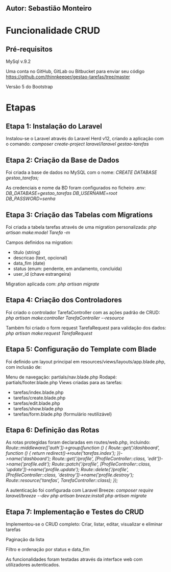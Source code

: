 ## Autor: Sebastião Monteiro

# Funcionalidade CRUD

## Pré-requisitos

MySql v.9.2

Uma conta no GitHub, GitLab ou Bitbucket para enviar seu código
https://github.com/thinnkeeper/gestao-tarefas/tree/master

Versão 5 do Bootstrap

# Etapas

## Etapa 1: Instalação do Laravel
Instalou-se o Laravel através do Laravel Herd v12, criando a aplicação com o comando:
_composer create-project laravel/laravel gestao-tarefas_

## Etapa 2: Criação da Base de Dados
Foi criada a base de dados no MySQL com o nome:
_CREATE DATABASE gestao_tarefas;_

As credenciais e nome da BD foram configurados no ficheiro .env:
_DB_DATABASE=gestao_tarefas
DB_USERNAME=root
DB_PASSWORD=senha_

## Etapa 3: Criação das Tabelas com Migrations
Foi criada a tabela tarefas através de uma migration personalizada:
_php artisan make:model Tarefa -m_

Campos definidos na migration:

- titulo (string)
- descricao (text, opcional)
- data_fim (date)
- status (enum: pendente, em andamento, concluída)
- user_id (chave estrangeira)

Migration aplicada com:
_php artisan migrate_

## Etapa 4: Criação dos Controladores
Foi criado o controlador TarefaController com as ações padrão de CRUD:
_php artisan make:controller TarefaController --resource_

Também foi criado o form request TarefaRequest para validação dos dados:
_php artisan make:request TarefaRequest_


## Etapa 5: Configuração do Template com Blade
Foi definido um layout principal em resources/views/layouts/app.blade.php, com inclusão de:

Menu de navegação: partials/nav.blade.php
Rodapé: partials/footer.blade.php
Views criadas para as tarefas:
- tarefas/index.blade.php
- tarefas/create.blade.php
- tarefas/edit.blade.php
- tarefas/show.blade.php
- tarefas/form.blade.php (formulário reutilizável)

## Etapa 6: Definição das Rotas
As rotas protegidas foram declaradas em routes/web.php, incluindo:
_Route::middleware(['auth'])->group(function () {
    Route::get('/dashboard', function () {
        return redirect()->route('tarefas.index');
    })->name('dashboard');
    Route::get('/profile', [ProfileController::class, 'edit'])->name('profile.edit');
    Route::patch('/profile', [ProfileController::class, 'update'])->name('profile.update');
    Route::delete('/profile', [ProfileController::class, 'destroy'])->name('profile.destroy');
    Route::resource('tarefas', TarefaController::class);
});_

A autenticação foi configurada com Laravel Breeze:
_composer require laravel/breeze --dev
php artisan breeze:install
php artisan migrate_

## Etapa 7: Implementação e Testes do CRUD
Implementou-se o CRUD completo:
Criar, listar, editar, visualizar e eliminar tarefas

Paginação da lista

Filtro e ordenação por status e data_fim

As funcionalidades foram testadas através da interface web com utilizadores autenticados.
